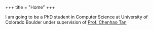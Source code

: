 +++
title = "Home"
+++

I am going to be a PhD student in Computer Science at University of Colorado Boulder under supervision of [Prof. Chenhao Tan](https://chenhaot.com)
